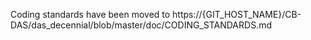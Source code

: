 Coding standards have been moved to https://{GIT_HOST_NAME}/CB-DAS/das_decennial/blob/master/doc/CODING_STANDARDS.md
